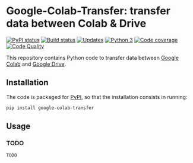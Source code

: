 # Google-Colab-Transfer: transfer data between Colab & Drive

[![PyPI status][PyPI image]][PyPI]
[![Build status][Build image]][Build]
[![Updates][Dependency image]][PyUp]
[![Python 3][Python3 image]][PyUp]
[![Code coverage][Codecov image]][Codecov]
[![Code Quality][codacy image]][codacy]
  
This repository contains Python code to transfer data between [Google Colab](https://colab.research.google.com) and [Google Drive](https://www.google.com/drive/).

## Installation

The code is packaged for [PyPI](https://pypi.org/project/google-colab-transfer/), so that the installation consists in running:

```bash
pip install google-colab-transfer
```

## Usage

### TODO

```python
TODO
```
<!-- Definitions -->

  [PyPI]: https://pypi.python.org/pypi/google-colab-transfer
  [PyPI image]: https://badge.fury.io/py/google-colab-transfer.svg

  [Build]: https://travis-ci.org/woctezuma/google-colab-transfer
  [Build image]: https://travis-ci.org/woctezuma/google-colab-transfer.svg?branch=master

  [PyUp]: https://pyup.io/repos/github/woctezuma/google-colab-transfer/
  [Dependency image]: https://pyup.io/repos/github/woctezuma/google-colab-transfer/shield.svg
  [Python3 image]: https://pyup.io/repos/github/woctezuma/google-colab-transfer/python-3-shield.svg

  [Coveralls]: https://coveralls.io/github/woctezuma/google-colab-transfer?branch=master
  [Coveralls image]: https://coveralls.io/repos/github/woctezuma/google-colab-transfer/badge.svg?branch=master

  [Codecov]: https://codecov.io/gh/woctezuma/google-colab-transfer
  [Codecov image]: https://codecov.io/gh/woctezuma/google-colab-transfer/branch/master/graph/badge.svg

  [codacy]: https://www.codacy.com/app/woctezuma/google-colab-transfer
  [codacy image]: https://api.codacy.com/project/badge/Grade/TODO

